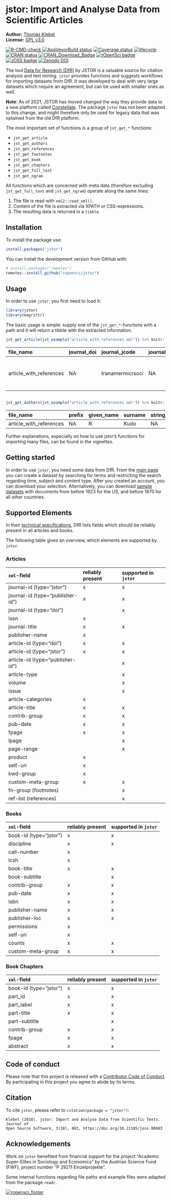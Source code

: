 
<!-- README.md is generated from README.Rmd. Please edit that file -->

# jstor: Import and Analyse Data from Scientific Articles

**Author:** [Thomas Klebel](https://thomasklebel.eu) <br> **License:**
[GPL v3.0](https://www.gnu.org/licenses/gpl-3.0.en.html)

[![R-CMD-check](https://github.com/ropensci/jstor/actions/workflows/check-standard.yaml/badge.svg)](https://github.com/ropensci/jstor/actions/workflows/check-standard.yaml)
[![AppVeyorBuild
status](https://ci.appveyor.com/api/projects/status/sry2gtwam7qyfw6l?svg=true)](https://ci.appveyor.com/project/tklebel/jstor)
[![Coverage
status](https://codecov.io/gh/ropensci/jstor/branch/master/graph/badge.svg)](https://codecov.io/github/ropensci/jstor?branch=master)
[![lifecycle](https://img.shields.io/badge/lifecycle-maturing-blue.svg)](https://www.tidyverse.org/lifecycle/#maturing)
[![CRAN
status](http://www.r-pkg.org/badges/version/jstor)](https://cran.r-project.org/package=jstor)
[![CRAN\_Download\_Badge](http://cranlogs.r-pkg.org/badges/grand-total/jstor)](https://CRAN.R-project.org/package=jstor)
[![rOpenSci
badge](https://badges.ropensci.org/189_status.svg)](https://github.com/ropensci/onboarding/issues/189)
[![JOSS
badge](http://joss.theoj.org/papers/ba29665c4bff35c37c0ef68cfe356e44/status.svg)](http://joss.theoj.org/papers/ba29665c4bff35c37c0ef68cfe356e44)
[![Zenodo
DOI](https://zenodo.org/badge/DOI/10.5281/zenodo.1169861.svg)](https://doi.org/10.5281/zenodo.1169861)

The tool [Data for Research (DfR)](http://www.jstor.org/dfr/) by JSTOR
is a valuable source for citation analysis and text mining. `jstor`
provides functions and suggests workflows for importing datasets from
DfR. It was developed to deal with very large datasets which require an
agreement, but can be used with smaller ones as well.

**Note**: As of 2021, JSTOR has moved changed the way they provide data to a new 
platform called [Constellate](https://constellate.org/). The package `jstor` has
not been adapted to this change, and might therefore only be used for legacy 
data that was optained from the old DfR platform.

The most important set of functions is a group of `jst_get_*` functions:

  - `jst_get_article`
  - `jst_get_authors`
  - `jst_get_references`
  - `jst_get_footnotes`
  - `jst_get_book`
  - `jst_get_chapters`
  - `jst_get_full_text`
  - `jst_get_ngram`

All functions which are concerned with meta data (therefore excluding
`jst_get_full_text` and `jst_get_ngram`) operate along the same lines:

1.  The file is read with `xml2::read_xml()`.
2.  Content of the file is extracted via XPATH or CSS-expressions.
3.  The resulting data is returned in a `tibble`.

## Installation

To install the package use:

``` r
install.packages("jstor")
```

You can install the development version from GitHub with:

``` r
# install.packages("remotes")
remotes::install_github("ropensci/jstor")
```

## Usage

In order to use `jstor`, you first need to load it:

``` r
library(jstor)
library(magrittr)
```

The basic usage is simple: supply one of the `jst_get_*`-functions with
a path and it will return a tibble with the extracted
information.

``` r
jst_get_article(jst_example("article_with_references.xml")) %>% knitr::kable()
```

| file\_name                | journal\_doi | journal\_jcode   | journal\_pub\_id | journal\_title                                     | article\_doi    | article\_pub\_id | article\_jcode | article\_type    | article\_title                     | volume | issue | language | pub\_day | pub\_month | pub\_year | first\_page | last\_page | page\_range |
| :------------------------ | :----------- | :--------------- | :--------------- | :------------------------------------------------- | :-------------- | :--------------- | :------------- | :--------------- | :--------------------------------- | :----- | :---- | :------- | :------- | :--------- | --------: | :---------- | :--------- | :---------- |
| article\_with\_references | NA           | tranamermicrsoci | NA               | Transactions of the American Microscopical Society | 10.2307/3221896 | NA               | NA             | research-article | On the Protozoa Parasitic in Frogs | 41     | 2     | eng      | 1        | 4          |      1922 | 59          | 76         | 59-76       |

``` r

jst_get_authors(jst_example("article_with_references.xml")) %>% knitr::kable()
```

| file\_name                | prefix | given\_name | surname | string\_name | suffix | author\_number |
| :------------------------ | :----- | :---------- | :------ | :----------- | :----- | -------------: |
| article\_with\_references | NA     | R.          | Kudo    | NA           | NA     |              1 |

Further explanations, especially on how to use jstor’s functions for
importing many files, can be found in the vignettes.

## Getting started

In order to use `jstor`, you need some data from DfR. From the [main
page](http://www.jstor.org/dfr/) you can create a dataset by searching
for terms and restricting the search regarding time, subject and content
type. After you created an account, you can download your selection.
Alternatively, you can download [sample
datasets](http://www.jstor.org/dfr/about/sample-datasets) with documents
from before 1923 for the US, and before 1870 for all other countries.

## Supported Elements

In their [technical
specifications](http://www.jstor.org/dfr/about/technical-specifications),
DfR lists fields which should be reliably present in all articles and
books.

The following table gives an overview, which elements are supported by
`jstor`.

### Articles

| `xml`-field                      | reliably present | supported in `jstor` |
| :------------------------------- | :--------------- | :------------------- |
| journal-id (type=“jstor”)        | x                | x                    |
| journal-id (type=“publisher-id”) | x                | x                    |
| journal-id (type=“doi”)          |                  | x                    |
| issn                             | x                |                      |
| journal-title                    | x                | x                    |
| publisher-name                   | x                |                      |
| article-id (type=“doi”)          | x                | x                    |
| article-id (type=“jstor”)        | x                | x                    |
| article-id (type=“publisher-id”) |                  | x                    |
| article-type                     |                  | x                    |
| volume                           |                  | x                    |
| issue                            |                  | x                    |
| article-categories               | x                |                      |
| article-title                    | x                | x                    |
| contrib-group                    | x                | x                    |
| pub-date                         | x                | x                    |
| fpage                            | x                | x                    |
| lpage                            |                  | x                    |
| page-range                       |                  | x                    |
| product                          | x                |                      |
| self-uri                         | x                |                      |
| kwd-group                        | x                |                      |
| custom-meta-group                | x                | x                    |
| fn-group (footnotes)             |                  | x                    |
| ref-list (references)            |                  | x                    |

### Books

| `xml`-field            | reliably present | supported in `jstor` |
| :--------------------- | :--------------- | :------------------- |
| book-id (type=“jstor”) | x                | x                    |
| discipline             | x                | x                    |
| call-number            | x                |                      |
| lcsh                   | x                |                      |
| book-title             | x                | x                    |
| book-subtitle          |                  | x                    |
| contrib-group          | x                | x                    |
| pub-date               | x                | x                    |
| isbn                   | x                | x                    |
| publisher-name         | x                | x                    |
| publisher-loc          | x                | x                    |
| permissions            | x                |                      |
| self-uri               | x                |                      |
| counts                 | x                | x                    |
| custom-meta-group      | x                | x                    |

### Book Chapters

| `xml`-field            | reliably present | supported in `jstor` |
| :--------------------- | :--------------- | :------------------- |
| book-id (type=“jstor”) | x                | x                    |
| part\_id               | x                | x                    |
| part\_label            | x                | x                    |
| part-title             | x                | x                    |
| part-subtitle          |                  | x                    |
| contrib-group          | x                | x                    |
| fpage                  | x                | x                    |
| abstract               | x                | x                    |

## Code of conduct

Please note that this project is released with a [Contributor Code of
Conduct](CONDUCT.md). By participating in this project you agree to
abide by its terms.

## Citation

To cite `jstor`, please refer to `citation(package =
    "jstor")`:

    Klebel (2018). jstor: Import and Analyse Data from Scientific Texts. Journal of 
    Open Source Software, 3(28), 883, https://doi.org/10.21105/joss.00883

## Acknowledgements

Work on `jstor` benefited from financial support for the project
“Academic Super-Elites in Sociology and Economics” by the Austrian
Science Fund (FWF), project number “P 29211 Einzelprojekte”.

Some internal functions regarding file paths and example files were
adapted from the package
`readr`.

[![ropensci\_footer](https://ropensci.org/public_images/ropensci_footer.png)](https://ropensci.org)
